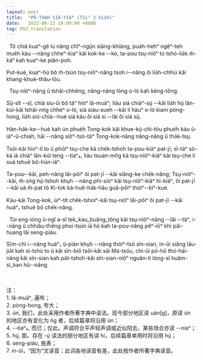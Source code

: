 ```yaml
---
layout: post
title:  "PÓ-THAH SIÂ-YIÁᴺ (Tŏiⁿ 2 hio̍h)"
date:   2022-06-12 18:00:00 +0800
tag: PUJ_translation
---
```


<section class="PUJ">

<!-- 此页译文前后修改多次，一是英文原意把握欠奉而改动，一是打字时思绪比手脚运行速度更快而出现声调标错者较多 -->

<!-- In a country where extortion is the chief use of office, and fear of it the main spur to obedience, neither women nor men claim political rights. -->
&nbsp;&nbsp;Tŏ chiá kuaⁿ-gê lu nâng chîⁿ-ngṳ̂n siăng-khiàng, pua̍h-hehⁿ ngĕⁿ-teh mue̍h kàu --nâng chheⁿ-kiaⁿ kâi kok-ke --kò,
ta-pou tsṳ-niôⁿ to tshó-lia̍k m̆-káⁿ kah kuaⁿ-ke piăn-poh.

<!-- But there is no law pre- venting women from following any occupation in which they may be skilled. -->
Put-kuè, kuaⁿ-hú bô m̆-tsún tsṳ-niôⁿ-nâng tsoh i--nâng ŏi lia̍h-chhiú kâi khang-khuè-thâu-lōu.
<br>

<!-- The attainments of women in literature are much lauded and respected. -->
&nbsp;&nbsp;Tsṳ-niôⁿ-nâng ŭ tshâi-chhêng, nâng-nâng lóng o-ló kah kèng-tŏng.

<!-- Practically, such attainments are uncommon; but historians refer with pride to the scholarship of a few, and novelists are fond of representing their heroines as skilled in writing both poetry and prose. -->
Sṳ̄-sît --sĭ, chiá siu-ûi bô tàⁿ hiòⁿ lâ-muāⁿ;
liáu siá chiàⁿ-sṳ́ --kâi lia̍h hṳ́ lân-kúi-kâi tshâi-nńg chheⁿ o-ló,
siá siáu-sueh --kâi li hàuⁿ o-ló kiam pòng-hong, lia̍h sió-chiá--hué siá kàu ŏi siá si --lâi ŏi siá sṳ̂.

<!-- Knowing writers about China tell us eloquently and truly of its system for the examination and promotion of scholars, and lead one to infer that education is nearly universal. -->
Hàn-ha̍k-ke--hué kah ún phue̍h Tong-kok kâi khue-kṳ́-chì-tōu phue̍h kàu ŭ-iáⁿ-ŭ-chiah,
hāi --nâng siŏⁿ-tsò-tàⁿ Tong-kok-nâng nâng-nâng ŭ tha̍k-tsṳ.

<!-- In almost every village there is a private school in which a few boys are taught to read; but the proportion of those taught is very small, and native girls' schools are almost unknown. -->
Tsōi-kâi hioⁿ-lí to ŭ phōiⁿ tsṳ-che kà che̍k-tshoh ta-pou-kiáⁿ pat-jī; sĭ-tàⁿ só-kà iā chiàⁿ lân-kúi teng --tiaⁿ⁎, liáu tsuan-mn̂g kà tsṳ-niôⁿ-kiáⁿ kâi tsṳ-che li suà tshuē bô-hûn-iáⁿ.

<!-- Of the men, not more than one in a hundred can read; and of women, I have seen few outside the Christian mission-schools who could read, except those despised little girls who act in theatres. In the whole empire, probably not more than one woman in a thousand knows how to read. -->
Ta-pou--kâi, peh-nâng lăi-pôiⁿ ŏi pat-jī --kâi siăng-ke che̍k-nâng; Tsṳ-niôⁿ--kâi, m̆-sǹg hṳ́-tshoh khṳh --nâng phì-siòⁿ kâi tsṳ-niôⁿ-kiáⁿ hì-kiáⁿ, ŏi pat-jī --kâi uá m̆-pat tŏ Ki-tok kà-huĕ-ha̍k-hău guā-pôiⁿ thóiⁿ--kìⁿ-kuè.

<!-- In the whole empire, probably not more than one woman in a thousand knows how to read. -->
Kàu-kâi Tong-kok, ùiⁿ-tit che̍k-tshoiⁿ-kâi tsṳ-niôⁿ lăi-pôiⁿ ŏi pat-jī --kâi huáⁿ₊ tshuē bô che̍k-nâng.
<br>

<!-- For acts of heroism or for exalted virtue a woman may, like men, have an honorary portal erected for her with the emperor's sanction. -->
&nbsp;&nbsp;Tùi eng-ióng ŭ-ngĭ a-sĭ tek_kau_buăng_tŏng kâi tsṳ-niôⁿ-nâng --lâi --tàⁿ, i--nâng ŭ chhiâu-thêng phoi-tsún iā hó kah ta-pou-nâng pêⁿ-iōⁿ khí pâi-huang lâi seng-piáu.

<!-- She may even aspire to deification, since many of the richest and most popular temples are those of the Queen of Heaven, the Protector of Sailors, and of other goddesses who were once earthly women. -->
Sĭm-chì i--nâng huáⁿ₊ ŭ-piàn khṳh --nâng thóiⁿ-tsò sîn-sian, in-ūi siăng lāu-jia̍t kah sì-tshù to ŭ kâi sîn-biō tsōi-kâi sāi Má-tsóu, chí-ūi pó-hō thó-hái-nâng kâi sîn-sian kah pa̍t-tshoh-kâi sîn-sian-niôⁿ nguân-tí lóng-sĭ huâm-sì_kan hŭ--nâng. 

<br>
<br>
注：<br>
1. lâ-muāⁿ, 遍布；<br>
2. pòng-hong, 夸大；<br>
3. ún, 我们，此处采用作者所著字典中读法。现今部分地区读 uán[g]，原读 ún 的地区亦有变化为 ńg 者，后续篇章将沿用 ún；<br>
4. --tiaⁿ⁎, 而已；仅此。声调符合平声轻声调或近似阳去，某些场合亦读 --niaⁿ；<br>
5. hṳ́, 那。存在 -ṳ́ 读法的部分地区有读 hí，后续篇章单用时将沿用 hṳ́；<br>
6. seng-piáu, 旌表；<br>
7. in-ūi，“因为”文读音；此词各地读音有差，此处按作者所著字典读音。

</section>
